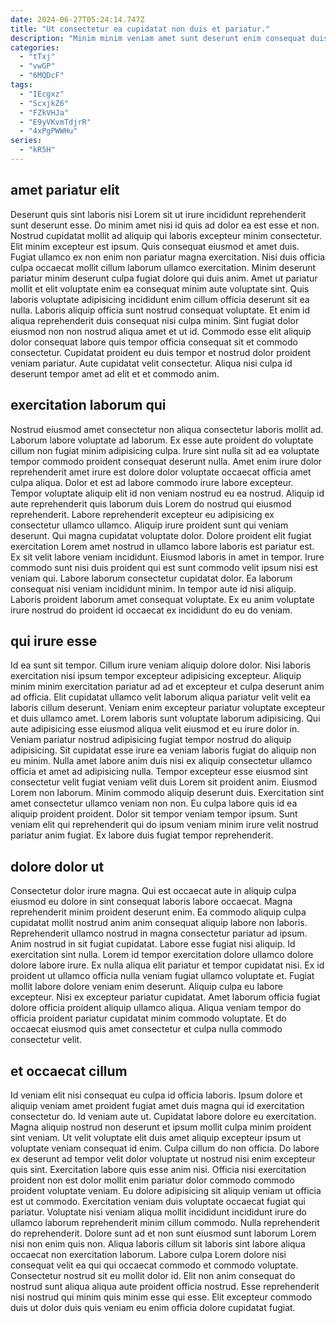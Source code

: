 ```yaml
---
date: 2024-06-27T05:24:14.747Z
title: "Ut consectetur ea cupidatat non duis et pariatur."
description: "Minim minim veniam amet sunt deserunt enim consequat duis. Incididunt laborum labore velit enim."
categories:
  - "tTxj"
  - "vwGP"
  - "6MQDcF"
tags:
  - "IEcgxz"
  - "ScxjkZ6"
  - "FZkVHJa"
  - "E9yVKvmTdjrR"
  - "4xPgPWWHu"
series:
  - "kR5H"
---
```



## amet pariatur elit

Deserunt quis sint laboris nisi Lorem sit ut irure incididunt reprehenderit sunt deserunt esse. Do minim amet nisi id quis ad dolor ea est esse et non. Nostrud cupidatat mollit ad aliquip qui laboris excepteur minim consectetur. Elit minim excepteur est ipsum. Quis consequat eiusmod et amet duis. Fugiat ullamco ex non enim non pariatur magna exercitation. Nisi duis officia culpa occaecat mollit cillum laborum ullamco exercitation.
Minim deserunt pariatur minim deserunt culpa fugiat dolore qui duis anim. Amet ut pariatur mollit et elit voluptate enim ea consequat minim aute voluptate sint. Quis laboris voluptate adipisicing incididunt enim cillum officia deserunt sit ea nulla. Laboris aliquip officia sunt nostrud consequat voluptate. Et enim id aliqua reprehenderit duis consequat nisi culpa minim. Sint fugiat dolor eiusmod non non nostrud aliqua amet et ut id.
Commodo esse elit aliquip dolor consequat labore quis tempor officia consequat sit et commodo consectetur. Cupidatat proident eu duis tempor et nostrud dolor proident veniam pariatur. Aute cupidatat velit consectetur. Aliqua nisi culpa id deserunt tempor amet ad elit et et commodo anim.

## exercitation laborum qui

Nostrud eiusmod amet consectetur non aliqua consectetur laboris mollit ad. Laborum labore voluptate ad laborum. Ex esse aute proident do voluptate cillum non fugiat minim adipisicing culpa. Irure sint nulla sit ad ea voluptate tempor commodo proident consequat deserunt nulla. Amet enim irure dolor reprehenderit amet irure est dolore dolor voluptate occaecat officia amet culpa aliqua.
Dolor et est ad labore commodo irure labore excepteur. Tempor voluptate aliquip elit id non veniam nostrud eu ea nostrud. Aliquip id aute reprehenderit quis laborum duis Lorem do nostrud qui eiusmod reprehenderit. Labore reprehenderit excepteur eu adipisicing ex consectetur ullamco ullamco. Aliquip irure proident sunt qui veniam deserunt. Qui magna cupidatat voluptate dolor. Dolore proident elit fugiat exercitation Lorem amet nostrud in ullamco labore laboris est pariatur est. Ex sit velit labore veniam incididunt.
Eiusmod laboris in amet in tempor. Irure commodo sunt nisi duis proident qui est sunt commodo velit ipsum nisi est veniam qui. Labore laborum consectetur cupidatat dolor. Ea laborum consequat nisi veniam incididunt minim. In tempor aute id nisi aliquip. Laboris proident laborum amet consequat voluptate. Ex eu anim voluptate irure nostrud do proident id occaecat ex incididunt do eu do veniam.

## qui irure esse

Id ea sunt sit tempor. Cillum irure veniam aliquip dolore dolor. Nisi laboris exercitation nisi ipsum tempor excepteur adipisicing excepteur. Aliquip minim minim exercitation pariatur ad ad et excepteur et culpa deserunt anim ad officia. Elit cupidatat ullamco velit laborum aliqua pariatur velit velit ea laboris cillum deserunt. Veniam enim excepteur pariatur voluptate excepteur et duis ullamco amet.
Lorem laboris sunt voluptate laborum adipisicing. Qui aute adipisicing esse eiusmod aliqua velit eiusmod et eu irure dolor in. Veniam pariatur nostrud adipisicing fugiat tempor nostrud do aliquip adipisicing. Sit cupidatat esse irure ea veniam laboris fugiat do aliquip non eu minim. Nulla amet labore anim duis nisi ex aliquip consectetur ullamco officia et amet ad adipisicing nulla. Tempor excepteur esse eiusmod sint consectetur velit fugiat veniam velit duis Lorem sit proident anim. Eiusmod Lorem non laborum.
Minim commodo aliquip deserunt duis. Exercitation sint amet consectetur ullamco veniam non non. Eu culpa labore quis id ea aliquip proident proident. Dolor sit tempor veniam tempor ipsum. Sunt veniam elit qui reprehenderit qui do ipsum veniam minim irure velit nostrud pariatur anim fugiat. Ex labore duis fugiat tempor reprehenderit.

## dolore dolor ut

Consectetur dolor irure magna. Qui est occaecat aute in aliquip culpa eiusmod eu dolore in sint consequat laboris labore occaecat. Magna reprehenderit minim proident deserunt enim. Ea commodo aliquip culpa cupidatat mollit nostrud anim anim consequat aliquip labore non laboris. Reprehenderit ullamco nostrud in magna consectetur pariatur ad ipsum.
Anim nostrud in sit fugiat cupidatat. Labore esse fugiat nisi aliquip. Id exercitation sint nulla. Lorem id tempor exercitation dolore ullamco dolore dolore labore irure. Ex nulla aliqua elit pariatur et tempor cupidatat nisi. Ex id proident ut ullamco officia nulla veniam fugiat ullamco voluptate et. Fugiat mollit labore dolore veniam enim deserunt. Aliquip culpa eu labore excepteur.
Nisi ex excepteur pariatur cupidatat. Amet laborum officia fugiat dolore officia proident aliquip ullamco aliqua. Aliqua veniam tempor do officia proident pariatur cupidatat minim commodo voluptate. Et do occaecat eiusmod quis amet consectetur et culpa nulla commodo consectetur velit.

## et occaecat cillum

Id veniam elit nisi consequat eu culpa id officia laboris. Ipsum dolore et aliquip veniam amet proident fugiat amet duis magna qui id exercitation consectetur do. Id veniam aute ut. Cupidatat labore dolore eu exercitation. Magna aliquip nostrud non deserunt et ipsum mollit culpa minim proident sint veniam. Ut velit voluptate elit duis amet aliquip excepteur ipsum ut voluptate veniam consequat id enim.
Culpa cillum do non officia. Do labore ex deserunt ad tempor velit dolor voluptate ut nostrud nisi enim excepteur quis sint. Exercitation labore quis esse anim nisi. Officia nisi exercitation proident non est dolor mollit enim pariatur dolor commodo commodo proident voluptate veniam. Eu dolore adipisicing sit aliquip veniam ut officia est ut commodo. Exercitation veniam duis voluptate occaecat fugiat qui pariatur. Voluptate nisi veniam aliqua mollit incididunt incididunt irure do ullamco laborum reprehenderit minim cillum commodo.
Nulla reprehenderit do reprehenderit. Dolore sunt ad et non sunt eiusmod sunt laborum Lorem nisi non enim quis non. Aliqua laboris cillum sit laboris sint labore aliqua occaecat non exercitation laborum. Labore culpa Lorem dolore nisi consequat velit ea qui qui occaecat commodo et commodo voluptate. Consectetur nostrud sit eu mollit dolor id. Elit non anim consequat do nostrud sunt aliqua aliqua aute proident officia nostrud. Esse reprehenderit nisi nostrud qui minim quis minim esse qui esse. Elit excepteur commodo duis ut dolor duis quis veniam eu enim officia dolore cupidatat fugiat.

